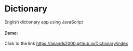 # Dictionary
English dictionary app using JavaScript

#### Demo:
Click to the link
https://anands2000.github.io/Dictionary/index

